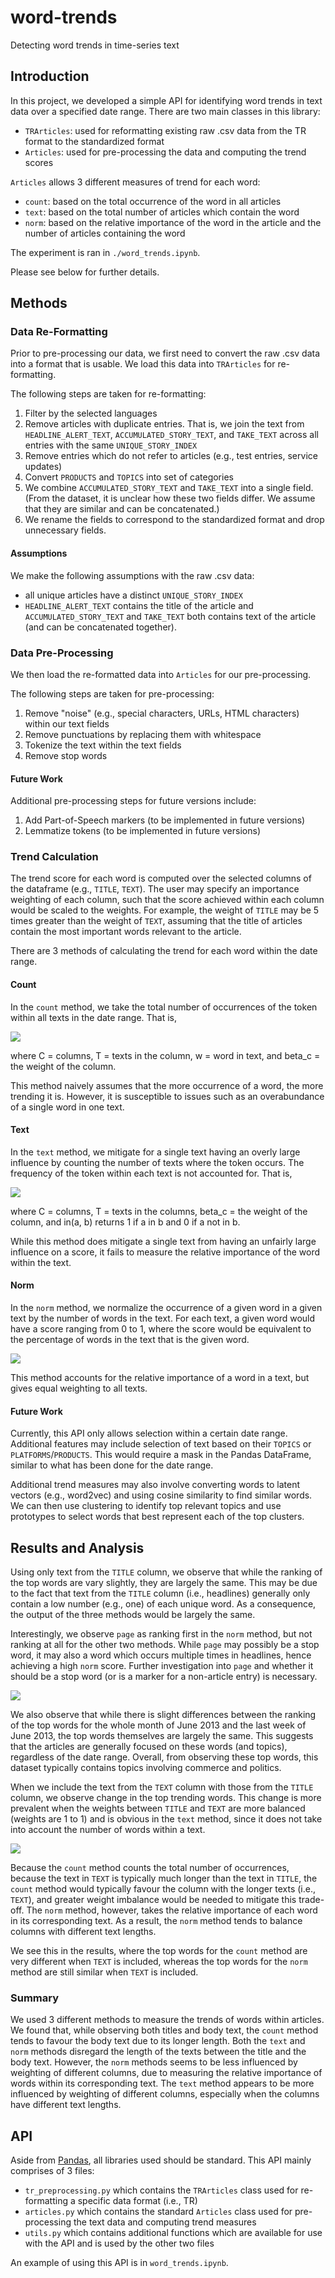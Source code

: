 # word-trends
Detecting word trends in time-series text

## Introduction
In this project, we developed a simple API for identifying word trends in text data over a specified date range. There are two main classes in this library:
- `TRArticles`: used for reformatting existing raw .csv data from the TR format to the standardized format
- `Articles`: used for pre-processing the data and computing the trend scores

`Articles` allows 3 different measures of trend for each word:
- `count`: based on the total occurrence of the word in all articles
- `text`: based on the total number of articles which contain the word
- `norm`: based on the relative importance of the word in the article and the number of articles containing the word

The experiment is ran in `./word_trends.ipynb`.

Please see below for further details.

## Methods

### Data Re-Formatting
Prior to pre-processing our data, we first need to convert the raw .csv data into a format that is usable.  We load this data into `TRArticles` for re-formatting.  

The following steps are taken for re-formatting:
1. Filter by the selected languages
2. Remove articles with duplicate entries.  That is, we join the text from `HEADLINE_ALERT_TEXT`, `ACCUMULATED_STORY_TEXT`, and `TAKE_TEXT` across all entries with the same `UNIQUE_STORY_INDEX`
3. Remove entries which do not refer to articles (e.g., test entries, service updates)
4. Convert `PRODUCTS` and `TOPICS` into set of categories
5. We combine `ACCUMULATED_STORY_TEXT` and `TAKE_TEXT` into a single field. (From the dataset, it is unclear how these two fields differ. We assume that they are similar and can be concatenated.)
6. We rename the fields to correspond to the standardized format and drop unnecessary fields.

#### Assumptions
We make the following assumptions with the raw .csv data:
- all unique articles have a distinct `UNIQUE_STORY_INDEX`
- `HEADLINE_ALERT_TEXT` contains the title of the article and `ACCUMULATED_STORY_TEXT` and `TAKE_TEXT` both contains text of the article (and can be concatenated together).

### Data Pre-Processing
We then load the re-formatted data into `Articles` for our pre-processing.  

The following steps are taken for pre-processing:
1. Remove "noise" (e.g., special characters, URLs, HTML characters) within our text fields
2. Remove punctuations by replacing them with whitespace
3. Tokenize the text within the text fields
4. Remove stop words

#### Future Work
Additional pre-processing steps for future versions include:
1. Add Part-of-Speech markers (to be implemented in future versions)
2. Lemmatize tokens (to be implemented in future versions)

### Trend Calculation

The trend score for each word is computed over the selected columns of the dataframe (e.g., `TITLE`, `TEXT`). The user may specify an importance weighting of each column, such that the score achieved within each column would be scaled to the weights.  For example, the weight of `TITLE` may be 5 times greater than the weight of `TEXT`, assuming that the title of articles contain the most important words relevant to the article.

There are 3 methods of calculating the trend for each word within the date range.

#### Count
In the `count` method, we take the total number of occurrences of the token within all texts in the date range.  That is,

<img src="./images/score.PNG" />

where C = columns, T = texts in the column, w = word in text, and beta_c = the weight of the column.

This method naively assumes that the more occurrence of a word, the more trending it is. However, it is susceptible to issues such as an overabundance of a single word in one text.

#### Text
In the `text` method, we mitigate for a single text having an overly large influence by counting the number of texts where the token occurs. The frequency of the token within each text is not accounted for.  That is,

<img src="./images/score2.PNG" />

where C = columns, T = texts in the columns, beta_c = the weight of the column, and in(a, b) returns 1 if a in b and 0 if a not in b.

While this method does mitigate a single text from having an unfairly large influence on a score, it fails to measure the relative importance of the word within the text.

#### Norm
In the `norm` method, we normalize the occurrence of a given word in a given text by the number of words in the text. For each text, a given word would have a score ranging from 0 to 1, where the score would be equivalent to the percentage of words in the text that is the given word.

<img src="./images/score3.png" />

This method accounts for the relative importance of a word in a text, but gives equal weighting to all texts.

#### Future Work
Currently, this API only allows selection within a certain date range. Additional features may include selection of text based on their `TOPICS` or `PLATFORMS`/`PRODUCTS`.  This would require a mask in the Pandas DataFrame, similar to what has been done for the date range.

Additional trend measures may also involve converting words to latent vectors (e.g., word2vec) and using cosine similarity to find similar words.  We can then use clustering to identify top relevant topics and use prototypes to select words that best represent each of the top clusters.

## Results and Analysis

Using only text from the `TITLE` column, we observe that while the ranking of the top words are vary slightly, they are largely the same. This may be due to the fact that text from the `TITLE` column (i.e., headlines) generally only contain a low number (e.g., one) of each unique word. As a consequence, the output of the three methods would be largely the same.  

Interestingly, we observe `page` as ranking first in the `norm` method, but not ranking at all for the other two methods. While `page` may possibly be a stop word, it may also a word which occurs multiple times in headlines, hence achieving a high `norm` score.  Further investigation into `page` and whether it should be a stop word (or is a marker for a non-article entry) is necessary.

<img src="./images/title.png" />

We also observe that while there is slight differences between the ranking of the top words for the whole month of June 2013 and the last week of June 2013, the top words themselves are largely the same.  This suggests that the articles are generally focused on these words (and topics), regardless of the date range. Overall, from observing these top words, this dataset typically contains topics involving commerce and politics.

When we include the text from the `TEXT` column with those from the `TITLE` column, we observe change in the top trending words. This change is more prevalent when the weights between `TITLE` and `TEXT` are more balanced (weights are 1 to 1) and is obvious in the `text` method, since it does not take into account the number of words within a text. 

<img src="./images/title_text.png" />

Because the `count` method counts the total number of occurrences, because the text in `TEXT` is typically much longer than the text in `TITLE`, the `count` method would typically favour the column with the longer texts (i.e., `TEXT`), and greater weight imbalance would be needed to mitigate this trade-off.  The `norm` method, however, takes the relative importance of each word in its corresponding text.  As a result, the `norm` method tends to balance columns with different text lengths.  

We see this in the results, where the top words for the `count` method are very different when `TEXT` is included, whereas the top words for the `norm` method are still similar when `TEXT` is included.

### Summary

We used 3 different methods to measure the trends of words within articles. We found that, while observing both titles and body text, the `count` method tends to favour the body text due to its longer length. Both the `text` and `norm` methods disregard the length of the texts between the title and the body text.  However, the `norm` methods seems to be less influenced by weighting of different columns, due to measuring the relative importance of words within its corresponding text. The `text` method appears to be more influenced by weighting of different columns, especially when the columns have different text lengths.

## API
Aside from <a href="https://pandas.pydata.org/">Pandas</a>, all libraries used should be standard.
This API mainly comprises of 3 files:
- `tr_preprocessing.py` which contains the `TRArticles` class used for re-formatting a specific data format (i.e., TR)
- `articles.py` which contains the standard `Articles` class used for pre-processing the text data and computing trend measures
- `utils.py` which contains additional functions which are available for use with the API and is used by the other two files

An example of using this API is in `word_trends.ipynb`.

